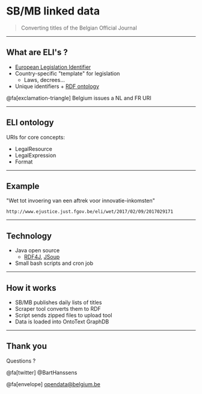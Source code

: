 # SB/MB linked data


> Converting titles of the Belgian Official Journal

---

## What are ELI's ?

- [European Legislation Identifier](http://eur-lex.europa.eu/eli-register/about.html)
- Country-specific "template" for legislation
  - Laws, decrees...
- Unique identifiers + [RDF ontology](http://publications.europa.eu/mdr/eli/index.html)

@fa[exclamation-triangle] Belgium issues a NL and FR URI

---

## ELI ontology

URIs for core concepts:

- LegalResource
- LegalExpression
- Format

---

## Example

"Wet tot invoering van een aftrek voor innovatie-inkomsten"
```
http://www.ejustice.just.fgov.be/eli/wet/2017/02/09/2017029171
```

---

## Technology

- Java open source
    - [RDF4J](http://rdf4j.org/), [JSoup](https://jsoup.org/)
- Small bash scripts and cron job

---

## How it works

- SB/MB publishes daily lists of titles
- Scraper tool converts them to RDF
- Script sends zipped files to upload tool
- Data is loaded into OntoText GraphDB

---

## Thank you

Questions ? 

@fa[twitter] @BartHanssens

@fa[envelope] [opendata@belgium.be](mailto:opendata@belgium.be)